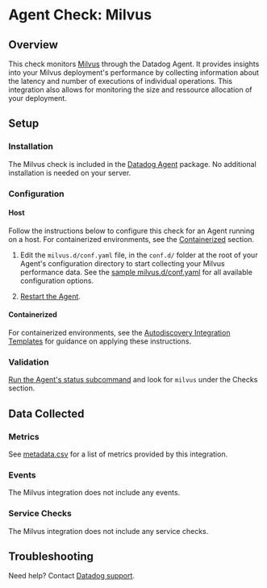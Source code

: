 # Agent Check: Milvus

## Overview

This check monitors [Milvus][1] through the Datadog Agent. It provides insights into your Milvus deployment's performance by collecting information about the latency and number of executions of individual operations. This integration also allows for monitoring the size and ressource allocation of your deployment.

## Setup

### Installation

The Milvus check is included in the [Datadog Agent][2] package.
No additional installation is needed on your server.

### Configuration

#### Host

Follow the instructions below to configure this check for an Agent running on a host. For containerized environments, see the [Containerized](#containerized) section.

<!-- xxx tabs xxx -->
<!-- xxx tab "Host" xxx -->

1. Edit the `milvus.d/conf.yaml` file, in the `conf.d/` folder at the root of your Agent's configuration directory to start collecting your Milvus performance data. See the [sample milvus.d/conf.yaml][4] for all available configuration options.

2. [Restart the Agent][5].

<!-- xxz tab xxx -->
<!-- xxx tab "Containerized" xxx -->

#### Containerized

For containerized environments, see the [Autodiscovery Integration Templates][3] for guidance on applying these instructions.

<!-- xxz tab xxx -->
<!-- xxz tabs xxx -->

### Validation

[Run the Agent's status subcommand][6] and look for `milvus` under the Checks section.

## Data Collected

### Metrics

See [metadata.csv][7] for a list of metrics provided by this integration.

### Events

The Milvus integration does not include any events.

### Service Checks

The Milvus integration does not include any service checks.

## Troubleshooting

Need help? Contact [Datadog support][9].


[1]: https://milvus.io/
[2]: https://app.datadoghq.com/account/settings/agent/latest
[3]: https://docs.datadoghq.com/agent/kubernetes/integrations/
[4]: https://github.com/DataDog/integrations-core/blob/master/milvus/datadog_checks/milvus/data/conf.yaml.example
[5]: https://docs.datadoghq.com/agent/guide/agent-commands/#start-stop-and-restart-the-agent
[6]: https://docs.datadoghq.com/agent/guide/agent-commands/#agent-status-and-information
[7]: https://github.com/DataDog/integrations-core/blob/master/milvus/metadata.csv
[8]: https://github.com/DataDog/integrations-core/blob/master/milvus/assets/service_checks.json
[9]: https://docs.datadoghq.com/help/
